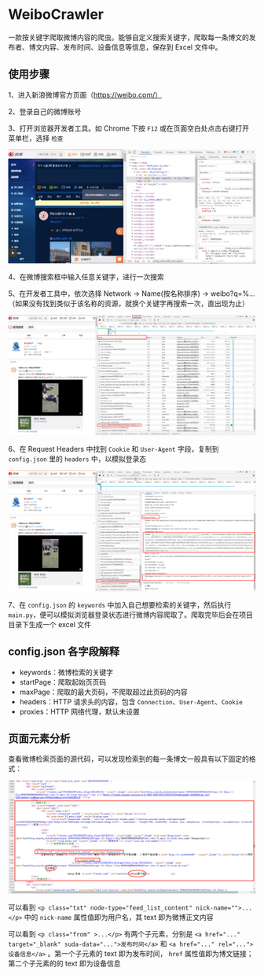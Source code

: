 # WeiboCrawler
一款按关键字爬取微博内容的爬虫。能够自定义搜索关键字，爬取每一条博文的发布者、博文内容、发布时间、设备信息等信息，保存到 Excel 文件中。

## 使用步骤
1、进入新浪微博官方页面（https://weibo.com/）

2、登录自己的微博账号

3、打开浏览器开发者工具。如 Chrome 下按 `F12` 或在页面空白处点击右键打开菜单栏，选择 `检查`

![](./screenshots/浏览器开发者工具.png)

4、在微博搜索框中输入任意关键字，进行一次搜索

5、在开发者工具中，依次选择 Network -> Name(按名称排序) -> weibo?q=%...（如果没有找到类似于该名称的资源，就换个关键字再搜索一次，直出现为止）

![](./screenshots/请求.png)

6、在 Request Headers 中找到 `Cookie` 和 `User-Agent` 字段，复制到 `config.json` 里的 `headers` 中，以模拟登录态

![](./screenshots/headers.png)

7、在 `config.json` 的 `keywords` 中加入自己想要检索的关键字，然后执行 `main.py`，便可以模拟浏览器登录状态进行微博内容爬取了。爬取完毕后会在项目目录下生成一个 excel 文件

## config.json 各字段解释
* keywords：微博检索的关键字
* startPage：爬取起始页页码
* maxPage：爬取的最大页码，不爬取超过此页码的内容
* headers：HTTP 请求头的内容，包含 `Connection`、`User-Agent`、`Cookie`
* proxies：HTTP 网络代理，默认未设置

## 页面元素分析
查看微博检索页面的源代码，可以发现检索到的每一条博文一般具有以下固定的格式：

![](./screenshots/博文元素.png)

可以看到 `<p class="txt" node-type="feed_list_content" nick-name="">...</p>` 中的 `nick-name` 属性值即为用户名，其 text 即为微博正文内容

可以看到 `<p class="from" >...</p>` 有两个子元素，分别是 `<a href="..." target="_blank" suda-data="...">发布时间</a>` 和 `<a href="..." rel="...">设备信息</a>` 。第一个子元素的 text 即为发布时间， `href` 属性值即为博文链接；第二个子元素的的 text 即为设备信息